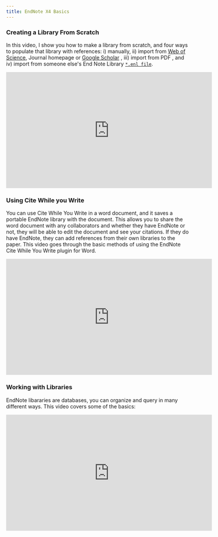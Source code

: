 ```yaml
---
title: EndNote X4 Basics
---
```




### Creating a Library From Scratch

In this video, I show you how to make a library from scratch, and four ways to populate that library with references: i) manually, ii) import from [Web of Science](https://webofknowledge.com/), Journal homepage or [Google Scholar](http://scholar.google.com/) ,  iii) import from PDF , and iv) import from someone else's End Note Library [`*.enl file`](http://www.gis.usu.edu/~jwheaton/et_al/ICRRR/Beaver/Beaver_Bibliography.zip).

<iframe width="560" height="315" src="https://www.youtube.com/embed/W69q3efPCxw" frameborder="0" allowfullscreen></iframe>

### Using Cite While you Write

You can use Cite While You Write in a word document, and it saves a portable EndNote library with the document. This allows you to share the word document with any collaborators and whether they have EndNote or not, they will be able to edit the document and see your citations. If they do have EndNote, they can add references from their own libraries to the paper. This video goes through the basic methods of using the EndNote Cite While You Write plugin for Word. 

<iframe width="560" height="315" src="https://www.youtube.com/embed/y9dGJz1KTMw" frameborder="0" allowfullscreen></iframe>

### Working with Libraries

EndNote libararies are databases, you can organize and query in many different ways. This video covers some of the basics:

<iframe width="560" height="315" src="https://www.youtube.com/embed/PuFApj54LYM" frameborder="0" allowfullscreen></iframe>

